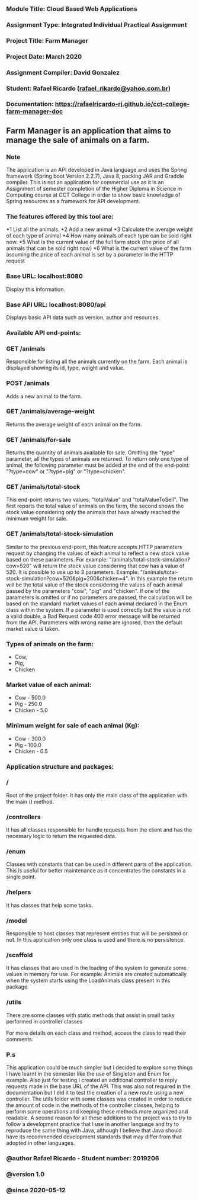 
 
  ### Module Title: Cloud Based Web Applications
  ### Assignment Type: Integrated Individual Practical Assignment
  ### Project Title: Farm Manager
  ### Project Date: March 2020
  ### Assignment Compiler: David Gonzalez
  ### Student: Rafael Ricardo (rafael_rikardo@yahoo.com.br)
  ### Documentation: https://rafaelricardo-rj.github.io/cct-college-farm-manager-doc
 
  ## Farm Manager is an application that aims to manage the sale of animals on a farm.
 
  ### Note
  The application is an API developed in Java language and uses the Spring framework (Spring boot Version 2.2.7),
  Java 8, packing JAR and Graddle compiler. This is not an application for commercial use as it is an Assignment of
  semester completion of the Higher Diploma in Science in Computing course at CCT College in order to show basic
  knowledge of Spring resources as a framework for API development.
 
  ### The features offered by this tool are:
  *1 List all the animals.
  *2 Add a new animal
  *3 Calculate the average weight of each type of animal
  *4 How many animals of each type can be sold right now.
  *5 What is the current value of the full farm stock (the price of all animals that can be sold right now)
  *6 What is the current value of the farm assuming the price of each animal is set by a parameter in the HTTP request
 
  ### Base URL: localhost:8080
  Display this information.
 
  ### Base API URL: localhost:8080/api
  Displays basic API data such as version, author and resources.
 
  ### Available API end-points:
 
  ### GET /animals
  Responsible for listing all the animals currently on the farm.
  Each animal is displayed showing its id, type, weight and value.
 
  ### POST /animals
  Adds a new animal to the farm.
 
  ### GET /animals/average-weight
  Returns the average weight of each animal on the farm.
 
  ### GET /animals/for-sale
  Returns the quantity of animals available for sale. Omitting the "type" parameter, all the types of animals are
  returned. To return only one type of animal, the following parameter must be added at the end of the
  end-point: "?type=cow" or "?type=pig" or "?type=chicken".
 
  ### GET /animals/total-stock
  This end-point returns two values, "totalValue" and "totalValueToSell". The first reports the total value of animals
  on the farm, the second shows the stock value considering only the animals that have already reached the minimum
  weight for sale.
 
  ### GET /animals/total-stock-simulation
  Similar to the previous end-point, this feature accepts HTTP parameters request by changing the values ​​of each
  animal to reflect a new stock value based on these parameters.
  For example: "/animals/total-stock-simulation?cow=520" will return the stock value considering that cow has a value of 520.
  It is possible to use up to 3 parameters.
  Example: "/animals/total-stock-simulation?cow=520&pig=200&chicken=4". In this example the return will be the total
  value of the stock considering the values ​​of each animal passed by the parameters "cow", "pig" and "chicken".
  If one of the parameters is omitted or if no parameters are passed, the calculation will be based on the standard
  market values ​​of each animal declared in the Enum class within the system. If a parameter is used correctly but
  the value is not a valid double, a Bad Request code 400 error message will be returned from the API.
  Parameters with wrong name are ignored, then the default market value is taken.
 
  ### Types of animals on the farm:
  * Cow,
  * Pig,
  * Chicken
 
  ### Market value of each animal:
  * Cow - 500.0
  * Pig - 250.0
  * Chicken - 5.0
 
  ### Minimum weight for sale of each animal (Kg):
  * Cow - 300.0
  * Pig - 100.0
  * Chicken - 0.5
 
  ### Application structure and packages:
 
  ### /
  Root of the project folder. It has only the main class of the application with the main () method.
 
  ### /controllers
  It has all classes responsible for handle requests from the client and has the necessary logic to return the requested data.
 
  ### /enum
  Classes with constants that can be used in different parts of the application. This is useful for better maintenance as it concentrates the constants in a single point.
 
  ### /helpers
  It has classes that help some tasks.
 
  ### /model
  Responsible to host classes that represent entities that will be persisted or not. In this application only one class is used and there is no persistence.
 
  ### /scaffold
  It has classes that are used in the loading of the system to generate some values in memory for use. For example: Animals are created automatically when the system starts using the LoadAnimals class present in this package.
 
  ### /utils
  There are some classes with static methods that assist in small tasks performed in controller classes
 
  For more details on each class and method, access the class to read their comments.
 
 
  ### P.s
 
  This application could be much simpler but I decided to explore some things I have learnt in the semester like the
  use of Singleton and Enum for example. Also just for testing I created an additional controller to reply requests
  made in the base URL of the API. This was also not required in the documentation but I did it to test the creation of
  a new route using a new controller.
  The utils folder with some classes was created in order to reduce the amount of code in the methods of the controller classes, helping to perform some operations and keeping these methods more organized and readable.
  A second reason for all these additions to the project was to try to follow a development practice that I use in another language and try to reproduce the same thing with Java, although I believe that Java should have its recommended development standards that may differ from that adopted in other languages.
 
  ### @author  Rafael Ricardo - Student number: 2019206
  ### @version 1.0
  ### @since   2020-05-12